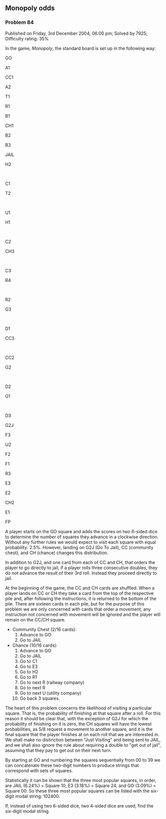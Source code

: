 Monopoly odds
-------------

### Problem 84

Published on Friday, 3rd December 2004, 06:00 pm; Solved by 7925;
Difficulty rating: 35%

In the game, *Monopoly*, the standard board is set up in the following
way:

GO

A1

CC1

A2

T1

R1

B1

CH1

B2

B3

JAIL

H2

 

C1

T2

 

U1

H1

 

C2

CH3

 

C3

R4

 

R2

G3

 

D1

CC3

 

CC2

G2

 

D2

G1

 

D3

G2J

F3

U2

F2

F1

R3

E3

E2

CH2

E1

FP

A player starts on the GO square and adds the scores on two 6-sided dice
to determine the number of squares they advance in a clockwise
direction. Without any further rules we would expect to visit each
square with equal probability: 2.5%. However, landing on G2J (Go To
Jail), CC (community chest), and CH (chance) changes this distribution.

In addition to G2J, and one card from each of CC and CH, that orders the
player to go directly to jail, if a player rolls three consecutive
doubles, they do not advance the result of their 3rd roll. Instead they
proceed directly to jail.

At the beginning of the game, the CC and CH cards are shuffled. When a
player lands on CC or CH they take a card from the top of the respective
pile and, after following the instructions, it is returned to the bottom
of the pile. There are sixteen cards in each pile, but for the purpose
of this problem we are only concerned with cards that order a movement;
any instruction not concerned with movement will be ignored and the
player will remain on the CC/CH square.

-   Community Chest (2/16 cards):
    1.  Advance to GO
    2.  Go to JAIL
-   Chance (10/16 cards):
    1.  Advance to GO
    2.  Go to JAIL
    3.  Go to C1
    4.  Go to E3
    5.  Go to H2
    6.  Go to R1
    7.  Go to next R (railway company)
    8.  Go to next R
    9.  Go to next U (utility company)
    10. Go back 3 squares.

The heart of this problem concerns the likelihood of visiting a
particular square. That is, the probability of finishing at that square
after a roll. For this reason it should be clear that, with the
exception of G2J for which the probability of finishing on it is zero,
the CH squares will have the lowest probabilities, as 5/8 request a
movement to another square, and it is the final square that the player
finishes at on each roll that we are interested in. We shall make no
distinction between "Just Visiting" and being sent to JAIL, and we shall
also ignore the rule about requiring a double to "get out of jail",
assuming that they pay to get out on their next turn.

By starting at GO and numbering the squares sequentially from 00 to 39
we can concatenate these two-digit numbers to produce strings that
correspond with sets of squares.

Statistically it can be shown that the three most popular squares, in
order, are JAIL (6.24%) = Square 10, E3 (3.18%) = Square 24, and GO
(3.09%) = Square 00. So these three most popular squares can be listed
with the six-digit modal string: 102400.

If, instead of using two 6-sided dice, two 4-sided dice are used, find
the six-digit modal string.
